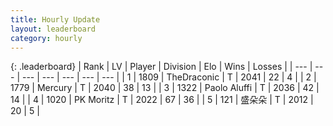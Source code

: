 ```yaml
---
title: Hourly Update
layout: leaderboard
category: hourly
---
```


{: .leaderboard}
| Rank | LV | Player | Division | Elo | Wins | Losses |
| --- | --- | --- | --- | --- | --- | --- |
| <span data-change="0">1</span> | 1809 | <span title="ID: 544310">TheDraconic</span> | T | <span data-change="0">2041</span> | <span data-change="0">22</span> | <span data-change="0">4</span> |
| <span data-change="1">2</span> | 1779 | <span title="ID: 692745">Mercury</span> | T | <span data-change="5">2040</span> | <span data-change="1">38</span> | <span data-change="0">13</span> |
| <span data-change="-1">3</span> | 1322 | <span title="ID: 512212">Paolo Aluffi</span> | T | <span data-change="0">2036</span> | <span data-change="0">42</span> | <span data-change="0">14</span> |
| <span data-change="0">4</span> | 1020 | <span title="ID: 427478">PK Moritz</span> | T | <span data-change="-10">2022</span> | <span data-change="0">67</span> | <span data-change="1">36</span> |
| <span data-change="2">5</span> | 121 | <span title="ID: 770807">盛朵朵</span> | T | <span data-change="16">2012</span> | <span data-change="1">20</span> | <span data-change="0">5</span> |